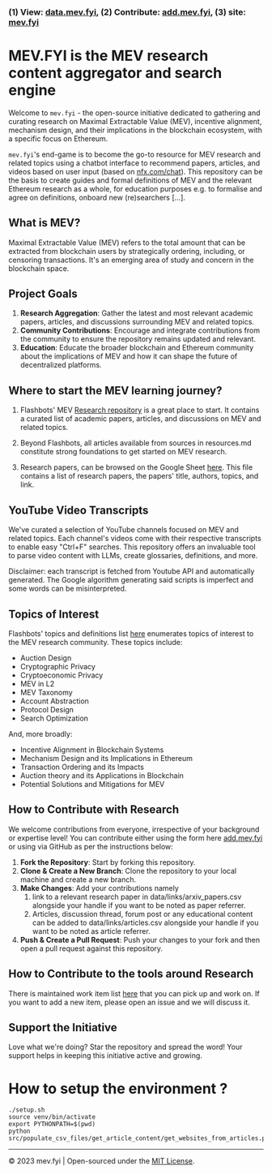 ### (1) View: [data.mev.fyi](https://data.mev.fyi), (2) Contribute: [add.mev.fyi](https://add.mev.fyi), (3) site: [mev.fyi](https://mev.fyi)

# MEV.FYI is the MEV research content aggregator and search engine

Welcome to `mev.fyi` - the open-source initiative dedicated to gathering and curating research on Maximal Extractable Value (MEV), incentive alignment, mechanism design, and their implications in the blockchain ecosystem, with a specific focus on Ethereum.

`mev.fyi`'s end-game is to become the go-to resource for MEV research and related topics using a chatbot interface to recommend papers, articles, and videos based on user input (based on [nfx.com/chat](https://www.nfx.com/chat)).
This repository can be the basis to create guides and formal definitions of MEV and the relevant Ethereum research as a whole, for education purposes e.g. to formalise and agree on definitions, onboard new (re)searchers [...].

## What is MEV?

Maximal Extractable Value (MEV) refers to the total amount that can be extracted from blockchain users by strategically ordering, including, or censoring transactions. It's an emerging area of study and concern in the blockchain space.

## Project Goals

1. **Research Aggregation**: Gather the latest and most relevant academic papers, articles, and discussions surrounding MEV and related topics.
2. **Community Contributions**: Encourage and integrate contributions from the community to ensure the repository remains updated and relevant.
3. **Education**: Educate the broader blockchain and Ethereum community about the implications of MEV and how it can shape the future of decentralized platforms.

## Where to start the MEV learning journey?
1. Flashbots' MEV [Research repository](https://github.com/flashbots/mev-research/) is a great place to start. It contains a curated list of academic papers, articles, and discussions on MEV and related topics.

2. Beyond Flashbots, all articles available from sources in resources.md constitute strong foundations to get started on MEV research.

3. Research papers, can be browsed on the Google Sheet [here](https://docs.google.com/spreadsheets/d/1POtuj3DtF3A-uwm4MtKvwNYtnl_PW6DPUYj6x7yJUIs/edit#gid=1299175463). This file contains a list of research papers, the papers' title, authors, topics, and link.

## YouTube Video Transcripts

We've curated a selection of YouTube channels focused on MEV and related topics. Each channel's videos come with their respective transcripts to enable easy "Ctrl+F" searches. This repository offers an invaluable tool to parse video content with LLMs, create glossaries, definitions, and more.

Disclaimer: each transcript is fetched from Youtube API and automatically generated. The Google algorithm generating said scripts is imperfect and some words can be misinterpreted.  

## Topics of Interest
Flashbots' topics and definitions list [here](https://github.com/flashbots/mev-research/blob/main/topics.md) enumerates topics of interest to the MEV research community. These topics include:
- Auction Design
- Cryptographic Privacy
- Cryptoeconomic Privacy
- MEV in L2
- MEV Taxonomy
- Account Abstraction
- Protocol Design
- Search Optimization

And, more broadly:
- Incentive Alignment in Blockchain Systems
- Mechanism Design and its Implications in Ethereum
- Transaction Ordering and its Impacts
- Auction theory and its Applications in Blockchain
- Potential Solutions and Mitigations for MEV

## How to Contribute with Research

We welcome contributions from everyone, irrespective of your background or expertise level!
You can contribute either using the form here [add.mev.fyi](https://add.mev.fyi) or using via GitHub as per the instructions below:

1. **Fork the Repository**: Start by forking this repository.
2. **Clone & Create a New Branch**: Clone the repository to your local machine and create a new branch.
3. **Make Changes**: Add your contributions namely 
   1. link to a relevant research paper in data/links/arxiv_papers.csv alongside your handle if you want to be noted as paper referrer. 
   2. Articles, discussion thread, forum post or any educational content can be added to data/links/articles.csv alongside your handle if you want to be noted as article referrer.
4. **Push & Create a Pull Request**: Push your changes to your fork and then open a pull request against this repository.

## How to Contribute to the tools around Research
There is maintained work item list [here](task_backlog.md) that you can pick up and work on. If you want to add a new item, please open an issue and we will discuss it.

## Support the Initiative

Love what we're doing? Star the repository and spread the word! Your support helps in keeping this initiative active and growing.

# How to setup the environment ?

```
./setup.sh
source venv/bin/activate
export PYTHONPATH=$(pwd)
python src/populate_csv_files/get_article_content/get_websites_from_articles.py
```

---

© 2023 mev.fyi | Open-sourced under the [MIT License](LICENSE).